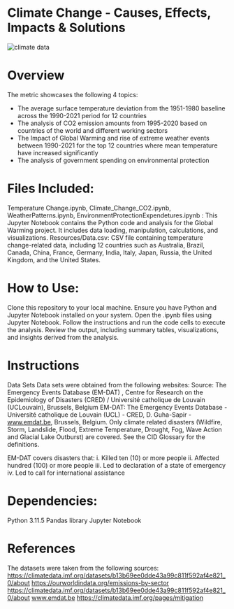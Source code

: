 # Climate Change - Causes, Effects, Impacts & Solutions

![climate data](https://github.com/vivsarraf/GroupProject/assets/135401654/691477aa-1ec1-401d-808c-559977cea6af)


# Overview 
The metric showcases the following 4 topics:
 - The average surface temperature deviation from the 1951-1980 baseline across the 1990-2021 period for 12 countries
 - The analysis of CO2 emission amounts from 1995-2020 based on countries of the world and different working sectors
 - The Impact of Global Warming and rise of extreme weather events between 1990-2021 for the top 12 countries where mean temperature have increased significantly
 - The analysis of government spending on environmental protection

# Files Included:
Temperature Change.ipynb, Climate_Change_CO2.ipynb, WeatherPatterns.ipynb, EnvironmentProtectionExpendetures.ipynb : This Jupyter Notebook contains the Python code and analysis for the Global Warming project. It includes data loading, manipulation, calculations, and visualizations. Resources/Data.csv: CSV file containing temperature change-related data, including 12 countries such as Australia, Brazil, Canada, China, France, Germany, India, Italy, Japan, Russia, the United Kingdom, and the United States.


# How to Use:
Clone this repository to your local machine. Ensure you have Python and Jupyter Notebook installed on your system. Open the .ipynb files using Jupyter Notebook. Follow the instructions and run the code cells to execute the analysis. Review the output, including summary tables, visualizations, and insights derived from the analysis.

# Instructions

Data Sets
Data sets were obtained from the following websites:
Source: The Emergency Events Database (EM-DAT) , Centre for Research on the Epidemiology of Disasters (CRED) / Université catholique de Louvain (UCLouvain), Brussels, Belgium 
EM-DAT: The Emergency Events Database - Université catholique de Louvain (UCL) - CRED, D. Guha-Sapir - www.emdat.be, Brussels, Belgium.
Only climate related disasters (Wildfire, Storm, Landslide, Flood, Extreme Temperature, Drought, Fog, Wave Action and Glacial Lake Outburst) are covered. See the CID Glossary for the definitions.


EM-DAT covers disasters that:
i.          Killed ten (10) or more people 
ii.         Affected hundred (100) or more people 
iii.       Led to declaration of a state of emergency
iv.        Led to call for international assistance 


# Dependencies:
Python 3.11.5
Pandas library
Jupyter Notebook 

# References
The datasets were taken from the following sources:
https://climatedata.imf.org/datasets/b13b69ee0dde43a99c811f592af4e821_0/about
https://ourworldindata.org/emissions-by-sector
https://climatedata.imf.org/datasets/b13b69ee0dde43a99c811f592af4e821_0/about
www.emdat.be
https://climatedata.imf.org/pages/mitigation
